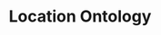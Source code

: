 ---
title: "Location Ontology"
collection: projects
permalink: /projects/2020-09-location-ontology
excerpt: "TODO: description"
---